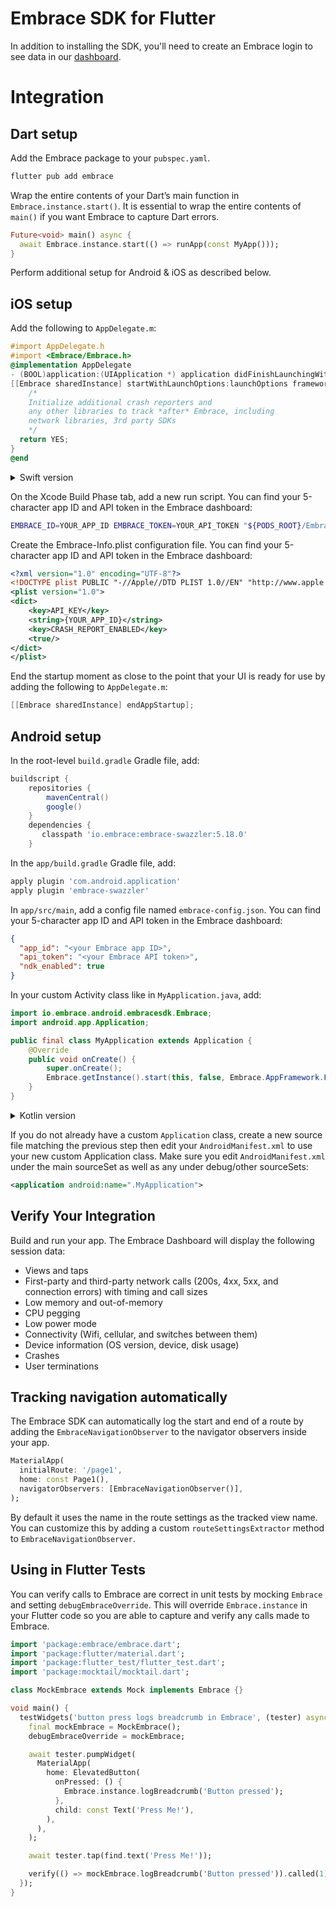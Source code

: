 # Embrace SDK for Flutter

In addition to installing the SDK, you'll need to create an Embrace login to see data in our [dashboard](https://embrace.io/). 

# Integration

## Dart setup

Add the Embrace package to your `pubspec.yaml`.

```sh
flutter pub add embrace
```

Wrap the entire contents of your Dart’s main function in `Embrace.instance.start()`. It is essential to wrap the entire contents of `main()` if you want Embrace to capture Dart errors.

```dart
Future<void> main() async {
  await Embrace.instance.start(() => runApp(const MyApp()));
}
```

Perform additional setup for Android & iOS as described below.

## iOS setup

Add the following to `AppDelegate.m`:

```objective-c
#import AppDelegate.h
#import <Embrace/Embrace.h>
@implementation AppDelegate
- (BOOL)application:(UIApplication *) application didFinishLaunchingWithOptions:(NSDictionary *)launchOptions {
[[Embrace sharedInstance] startWithLaunchOptions:launchOptions framework:EMBAppFrameworkFlutter];
    /*
    Initialize additional crash reporters and
    any other libraries to track *after* Embrace, including
    network libraries, 3rd party SDKs
    */
  return YES;
}
@end
```

<details>
  <summary> Swift version</summary>

```swift
import UIKit
import Flutter
import Embrace

@UIApplicationMain
@objc class AppDelegate: FlutterAppDelegate {
override func application(
  _ application: UIApplication,
  didFinishLaunchingWithOptions launchOptions: [UIApplication.LaunchOptionsKey: Any]?
) -> Bool {
  Embrace.sharedInstance().start(launchOptions: launchOptions, framework: EMBAppFramework.flutter)
  /*
      Initialize additional crash reporters and
      any other libraries to track *after* Embrace, including
      network libraries, 3rd party SDKs
  */
  return super.application(application, didFinishLaunchingWithOptions: launchOptions)
}
}

```

</details>

On the Xcode Build Phase tab, add a new run script. You can find your 5-character app ID and API token in the Embrace dashboard:

```sh
EMBRACE_ID=YOUR_APP_ID EMBRACE_TOKEN=YOUR_API_TOKEN "${PODS_ROOT}/EmbraceIO/run.sh"
```

Create the Embrace-Info.plist configuration file. You can find your 5-character app ID and API token in the Embrace dashboard:

```xml
<?xml version="1.0" encoding="UTF-8"?>
<!DOCTYPE plist PUBLIC "-//Apple//DTD PLIST 1.0//EN" "http://www.apple.com/DTDs/PropertyList-1.0.dtd">
<plist version="1.0">
<dict>
    <key>API_KEY</key>
    <string>{YOUR_APP_ID}</string>
    <key>CRASH_REPORT_ENABLED</key>
    <true/>
</dict>
</plist>
```

End the startup moment as close to the point that your UI is ready for use by adding the following to `AppDelegate.m`:

```objective-c
[[Embrace sharedInstance] endAppStartup];
```

## Android setup

In the root-level `build.gradle` Gradle file, add:

```gradle
buildscript {
    repositories {
        mavenCentral()
        google()
    }
    dependencies {
       classpath 'io.embrace:embrace-swazzler:5.18.0'
    }
```

In the `app/build.gradle` Gradle file, add:

```gradle
apply plugin 'com.android.application'
apply plugin 'embrace-swazzler'
```

In `app/src/main`, add a config file named `embrace-config.json`. You can find your 5-character app ID and API token in the Embrace dashboard:

```json
{
  "app_id": "<your Embrace app ID>",
  "api_token": "<your Embrace API token>",
  "ndk_enabled": true
}
```

In your custom Activity class like in `MyApplication.java`, add:

```java
import io.embrace.android.embracesdk.Embrace;
import android.app.Application;

public final class MyApplication extends Application {
    @Override
    public void onCreate() {
        super.onCreate();
        Embrace.getInstance().start(this, false, Embrace.AppFramework.FLUTTER);
    }
}
```

<details>
  <summary> Kotlin version</summary>

```kotlin
import android.os.Bundle
import io.embrace.android.embracesdk.Embrace
import io.flutter.embedding.android.FlutterActivity

class MainActivity: FlutterActivity() {

  override fun onCreate(savedInstanceState: Bundle?) {
      super.onCreate(savedInstanceState)
      Embrace.getInstance().start(this, false, Embrace.AppFramework.FLUTTER)
  }
}
```

</details>

If you do not already have a custom `Application` class, create a new source file matching the previous step then edit your `AndroidManifest.xml` to use your new custom Application class. Make sure you edit `AndroidManifest.xml` under the main sourceSet as well as any under debug/other sourceSets:

```xml
<application android:name=".MyApplication">
```

## Verify Your Integration

Build and run your app. The Embrace Dashboard will display the following session data:

- Views and taps
- First-party and third-party network calls (200s, 4xx, 5xx, and connection errors) with timing and call sizes
- Low memory and out-of-memory
- CPU pegging
- Low power mode
- Connectivity (Wifi, cellular, and switches between them)
- Device information (OS version, device, disk usage)
- Crashes
- User terminations

## Tracking navigation automatically

The Embrace SDK can automatically log the start and end of a route by adding the `EmbraceNavigationObserver` to the navigator observers inside your app.

```dart
MaterialApp(
  initialRoute: '/page1',
  home: const Page1(),
  navigatorObservers: [EmbraceNavigationObserver()],
);
```

By default it uses the name in the route settings as the tracked view name. You can customize this by adding a custom `routeSettingsExtractor` method to `EmbraceNavigationObserver`.

## Using in Flutter Tests

You can verify calls to Embrace are correct in unit tests by mocking `Embrace` and setting `debugEmbraceOverride`. This will override `Embrace.instance` in your Flutter code so you are able to capture and verify any calls made to Embrace.

```dart
import 'package:embrace/embrace.dart';
import 'package:flutter/material.dart';
import 'package:flutter_test/flutter_test.dart';
import 'package:mocktail/mocktail.dart';

class MockEmbrace extends Mock implements Embrace {}

void main() {
  testWidgets('button press logs breadcrumb in Embrace', (tester) async {
    final mockEmbrace = MockEmbrace();
    debugEmbraceOverride = mockEmbrace;

    await tester.pumpWidget(
      MaterialApp(
        home: ElevatedButton(
          onPressed: () {
            Embrace.instance.logBreadcrumb('Button pressed');
          },
          child: const Text('Press Me!'),
        ),
      ),
    );

    await tester.tap(find.text('Press Me!'));

    verify(() => mockEmbrace.logBreadcrumb('Button pressed')).called(1);
  });
}
```
